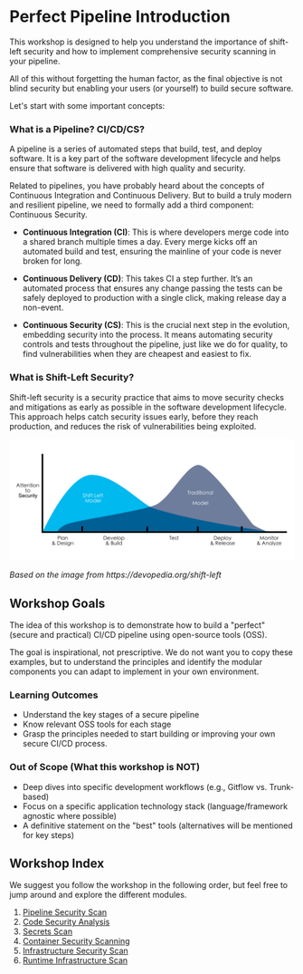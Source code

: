 # Perfect Pipeline Introduction

This workshop is designed to help you understand the importance of shift-left security and how to implement comprehensive security scanning in your pipeline.

All of this without forgetting the human factor, as the final objective is not blind security but enabling your users (or yourself) to build secure software.

Let's start with some important concepts:

### What is a Pipeline? CI/CD/CS?

A pipeline is a series of automated steps that build, test, and deploy software. It is a key part of the software development lifecycle and helps ensure that software is delivered with high quality and security.

Related to pipelines, you have probably heard about the concepts of Continuous Integration and Continuous Delivery. But to build a truly modern and resilient pipeline, we need to formally add a third component: Continuous Security.

- **Continuous Integration (CI)**: This is where developers merge code into a shared branch multiple times a day. Every merge kicks off an automated build and test, ensuring the mainline of your code is never broken for long.

- **Continuous Delivery (CD)**: This takes CI a step further. It’s an automated process that ensures any change passing the tests can be safely deployed to production with a single click, making release day a non-event.

- **Continuous Security (CS)**: This is the crucial next step in the evolution, embedding security into the process. It means automating security controls and tests throughout the pipeline, just like we do for quality, to find vulnerabilities when they are cheapest and easiest to fix.



### What is Shift-Left Security?

Shift-left security is a security practice that aims to move security checks and mitigations as early as possible in the software development lifecycle. This approach helps catch security issues early, before they reach production, and reduces the risk of vulnerabilities being exploited.

<p align="center">
<img src="./imgs/shift-left.png" alt="Shift-Left Security" width="800">
<p><em>Based on the image from https://devopedia.org/shift-left</em></p>
</p>


## Workshop Goals
The idea of this workshop is to demonstrate how to build a "perfect" (secure and practical) CI/CD pipeline using open-source tools (OSS).

The goal is inspirational, not prescriptive. We do not want you to copy these examples, but to understand the principles and identify the modular components you can adapt to implement in your own environment.

### Learning Outcomes
- Understand the key stages of a secure pipeline
- Know relevant OSS tools for each stage
- Grasp the principles needed to start building or improving your own secure CI/CD process.


### Out of Scope (What this workshop is NOT)
- Deep dives into specific development workflows (e.g., Gitflow vs. Trunk-based)
- Focus on a specific application technology stack (language/framework agnostic where possible)
- A definitive statement on the "best" tools (alternatives will be mentioned for key steps)


## Workshop Index
We suggest you follow the workshop in the following order, but feel free to jump around and explore the different modules.

1. [Pipeline Security Scan](pipeline_scan/)
2. [Code Security Analysis](code_scan/)
3. [Secrets Scan](secrets_scan/)
4. [Container Security Scanning](container_scan/)
5. [Infrastructure Security Scan](iac_scan/)
6. [Runtime Infrastructure Scan](runtime_infra_scan/)



